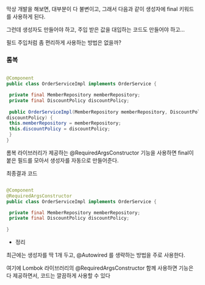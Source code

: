 막상 개발을 해보면, 대부분이 다 불변이고, 그래서 다음과 같이 생성자에 final 키워드를 사용하게 된다.

그런데 생성자도 만들어야 하고, 주입 받은 값을 대입하는 코드도 만들어야 하고… 

필드 주입처럼 좀 편리하게 사용하는 방법은 없을까?

### 롬복

```java

@Component
public class OrderServiceImpl implements OrderService {

 private final MemberRepository memberRepository;
 private final DiscountPolicy discountPolicy;
 
 public OrderServiceImpl(MemberRepository memberRepository, DiscountPolicy 
discountPolicy) {
 this.memberRepository = memberRepository;
 this.discountPolicy = discountPolicy;
 }
}


```

롬복 라이브러리가 제공하는 @RequiredArgsConstructor 기능을 사용하면 final이 붙은 필드를 모아서 생성자를 자동으로 만들어준다.

최종결과 코드

```java

@Component
@RequiredArgsConstructor
public class OrderServiceImpl implements OrderService {

 private final MemberRepository memberRepository;
 private final DiscountPolicy discountPolicy;
 
}

```

- 정리

최근에는 생성자를 딱 1개 두고, @Autowired 를 생략하는 방법을 주로 사용한다. 

여기에 Lombok 라이브러리의 @RequiredArgsConstructor 함께 사용하면 기능은 다 제공하면서, 코드는 깔끔하게 사용할 수 있다

